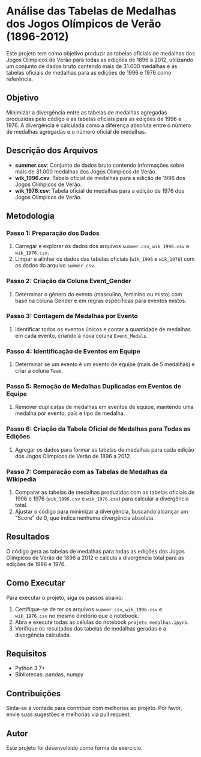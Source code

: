 # Análise das Tabelas de Medalhas dos Jogos Olímpicos de Verão (1896-2012)

Este projeto tem como objetivo produzir as tabelas oficiais de medalhas dos Jogos Olímpicos de Verão para todas as edições de 1896 a 2012, utilizando um conjunto de dados bruto contendo mais de 31.000 medalhas e as tabelas oficiais de medalhas para as edições de 1996 e 1976 como referência.

## Objetivo
Minimizar a divergência entre as tabelas de medalhas agregadas produzidas pelo código e as tabelas oficiais para as edições de 1996 e 1976. A divergência é calculada como a diferença absoluta entre o número de medalhas agregadas e o número oficial de medalhas.

## Descrição dos Arquivos

- **summer.csv**: Conjunto de dados bruto contendo informações sobre mais de 31.000 medalhas dos Jogos Olímpicos de Verão.
- **wik_1996.csv**: Tabela oficial de medalhas para a edição de 1996 dos Jogos Olímpicos de Verão.
- **wik_1976.csv**: Tabela oficial de medalhas para a edição de 1976 dos Jogos Olímpicos de Verão.

## Metodologia

### Passo 1: Preparação dos Dados

1. Carregar e explorar os dados dos arquivos `summer.csv`, `wik_1996.csv` e `wik_1976.csv`.
2. Limpar e alinhar os dados das tabelas oficiais (`wik_1996` e `wik_1976`) com os dados do arquivo `summer.csv`.

### Passo 2: Criação da Coluna Event_Gender

1. Determinar o gênero do evento (masculino, feminino ou misto) com base na coluna Gender e em regras específicas para eventos mistos.

### Passo 3: Contagem de Medalhas por Evento

1. Identificar todos os eventos únicos e contar a quantidade de medalhas em cada evento, criando a nova coluna `Event_Medals`.

### Passo 4: Identificação de Eventos em Equipe

1. Determinar se um evento é um evento de equipe (mais de 5 medalhas) e criar a coluna `Team`.

### Passo 5: Remoção de Medalhas Duplicadas em Eventos de Equipe

1. Remover duplicatas de medalhas em eventos de equipe, mantendo uma medalha por evento, país e tipo de medalha.

### Passo 6: Criação da Tabela Oficial de Medalhas para Todas as Edições

1. Agregar os dados para formar as tabelas de medalhas para cada edição dos Jogos Olímpicos de Verão de 1896 a 2012.

### Passo 7: Comparação com as Tabelas de Medalhas da Wikipedia

1. Comparar as tabelas de medalhas produzidas com as tabelas oficiais de 1996 e 1976 (`wik_1996.csv` e `wik_1976.csv`) para calcular a divergência total.
2. Ajustar o código para minimizar a divergência, buscando alcançar um "Score" de 0, que indica nenhuma divergência absoluta.

## Resultados
O código gera as tabelas de medalhas para todas as edições dos Jogos Olímpicos de Verão de 1896 a 2012 e calcula a divergência total para as edições de 1996 e 1976.

## Como Executar
Para executar o projeto, siga os passos abaixo:

1. Certifique-se de ter os arquivos `summer.csv`, `wik_1996.csv` e `wik_1976.csv` no mesmo diretório que o notebook.
2. Abra e execute todas as células do notebook `projeto medalhas.ipynb`.
3. Verifique os resultados das tabelas de medalhas geradas e a divergência calculada.

## Requisitos
- Python 3.7+
- Bibliotecas: pandas, numpy

## Contribuições
Sinta-se à vontade para contribuir com melhorias ao projeto. Por favor, envie suas sugestões e melhorias via pull request.

## Autor
Este projeto foi desenvolvido como forma de exercício.
